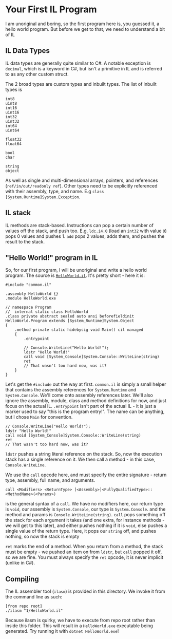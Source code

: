 # Your First IL Program

I am unoriginal and boring, so the first program here is, you guessed it, a hello world program.
But before we get to that, we need to understand a bit of IL

## IL Data Types

IL data types are generally quite similar to C#. A notable exception is `decimal`, which is a keyword in
C#, but isn't a primitive in IL and is referred to as any other custom struct.

The 2 broad types are custom types and inbuilt types. The list of inbuilt types is
```
int8
uint8
int16
uint16
int32
uint32
int64
uint64

float32
float64

bool
char

string
object
```

As well as single and multi-dimensional arrays, pointers, and references (`ref/in/out/readonly ref`).
Other types need to be explicitly referenced with their assembly, type, and name. E.g `class [System.Runtime]System.Exception`.

## IL stack

IL methods are stack-based. Instructions can pop a certain number of values off the stack, and push too.
E.g, `ldc.i4.0` (load an `int32` with value `0`) pops 0 values and pushes 1. `add` pops 2 values, adds them, and pushes the result to the stack.

## "Hello World!" program in IL

So, for our first program, I will be unoriginal and write a hello world program. The source is [`HelloWorld.il`](HelloWorld.il). It's pretty short - here it is:

```
#include "common.il"

.assembly HelloWorld {}
.module HelloWorld.exe

// namespace Program
//  internal static class HelloWorld
.class private abstract sealed auto ansi beforefieldinit HelloWorld.Program extends [System_Runtime]System.Object
{
    .method private static hidebysig void Main() cil managed
    {
        .entrypoint

        // Console.WriteLine("Hello World!");
        ldstr "Hello World!"
        call void [System_Console]System.Console::WriteLine(string)
        ret
        // That wasn't too hard now, was it?
    }
}
```

Let's get the `#include` out the way at first. `common.il` is simply a small helper that contains the assembly references for `System.Runtime` and `System.Console`. We'll come onto assembly references later. We'll also ignore the assembly, module, class and method definitions for now, and just focus on the actual IL.
`.entrypoint` isn't part of the actual IL - it is just a marker used to say "this is the program entry!". The name can be anything, but I chose `Main` for convention.

```
// Console.WriteLine("Hello World!");
ldstr "Hello World!"
call void [System_Console]System.Console::WriteLine(string)
ret
// That wasn't too hard now, was it?
```

`ldstr` pushes a string literal reference on the stack. So, now the execution stack has a single reference on it. We then call a method - in this case, `Console.WriteLine`.

We use the `call` opcode here, and must specify the entire signature - return type, assembly, full name, and arguments.

```
call <Modifiers> <ReturnType> [<Assembly>]<FullyQualifiedType>::<MethodName>(<Params>)
```

is the general syntax of a `call`. We have no modifiers here, our return type is `void`, our assembly is `System.Console`, our type is `System.Console`. and the method and params is `Console.WriteLine(string)`. `call` pops something off the stack for each argument it takes (and one extra, for instance methods - we will get to this later), and either pushes nothing if it is `void`, else pushes a single value of the return type. Here, it pops our `string` off, and pushes nothing, so now the stack is empty

`ret` marks the end of a method. When you return from a method, the stack must be empty - we pushed an item on from `ldstr`, but `call` popped it off, so we are fine. You must always specify the `ret` opcode, it is never implicit (unlike in C#).

## Compiling

The IL assembler tool (`ilasm`) is provided in this directory. We invoke it from the command line as such:

```
[from repo root]
./ilasm "1/HelloWorld.il"
```

Because ilasm is quirky, we have to execute from repo root rather than inside this folder. This will result in a `HelloWorld.exe` executable being generated. Try running it with `dotnet HelloWorld.exe`!